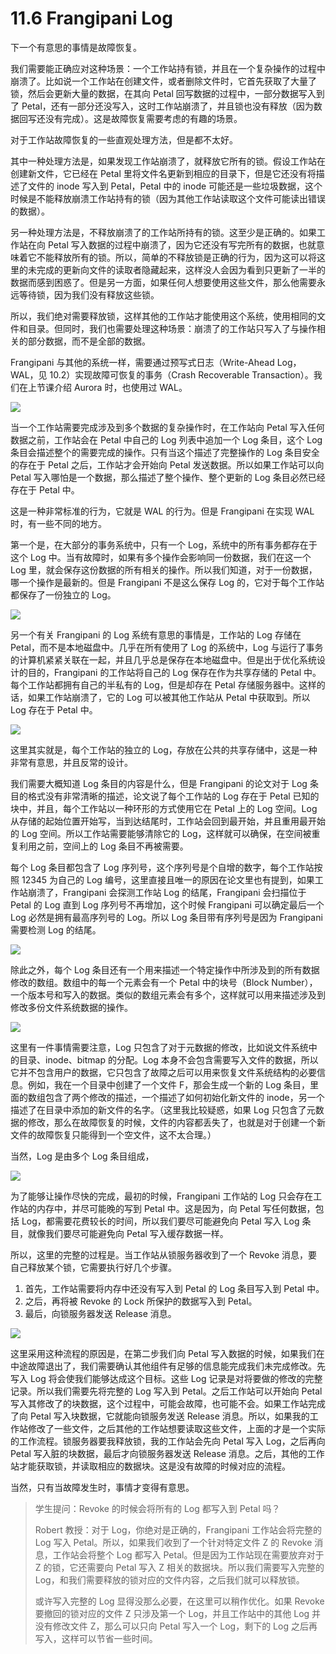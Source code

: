 # 11.6 Frangipani Log

下一个有意思的事情是故障恢复。

我们需要能正确应对这种场景：一个工作站持有锁，并且在一个复杂操作的过程中崩溃了。比如说一个工作站在创建文件，或者删除文件时，它首先获取了大量了锁，然后会更新大量的数据，在其向 Petal 回写数据的过程中，一部分数据写入到了 Petal，还有一部分还没写入，这时工作站崩溃了，并且锁也没有释放（因为数据回写还没有完成）。这是故障恢复需要考虑的有趣的场景。

对于工作站故障恢复的一些直观处理方法，但是都不太好。

其中一种处理方法是，如果发现工作站崩溃了，就释放它所有的锁。假设工作站在创建新文件，它已经在 Petal 里将文件名更新到相应的目录下，但是它还没有将描述了文件的 inode 写入到 Petal，Petal 中的 inode 可能还是一些垃圾数据，这个时候是不能释放崩溃工作站持有的锁（因为其他工作站读取这个文件可能读出错误的数据）。

另一种处理方法是，不释放崩溃了的工作站所持有的锁。这至少是正确的。如果工作站在向 Petal 写入数据的过程中崩溃了，因为它还没有写完所有的数据，也就意味着它不能释放所有的锁。所以，简单的不释放锁是正确的行为，因为这可以将这里的未完成的更新向文件的读取者隐藏起来，这样没人会因为看到只更新了一半的数据而感到困惑了。但是另一方面，如果任何人想要使用这些文件，那么他需要永远等待锁，因为我们没有释放这些锁。

所以，我们绝对需要释放锁，这样其他的工作站才能使用这个系统，使用相同的文件和目录。但同时，我们也需要处理这种场景：崩溃了的工作站只写入了与操作相关的部分数据，而不是全部的数据。

Frangipani 与其他的系统一样，需要通过预写式日志（Write-Ahead Log，WAL，见 10.2）实现故障可恢复的事务（Crash Recoverable Transaction）。我们在上节课介绍 Aurora 时，也使用过 WAL。

![](<../assets/image (396).png>)

当一个工作站需要完成涉及到多个数据的复杂操作时，在工作站向 Petal 写入任何数据之前，工作站会在 Petal 中自己的 Log 列表中追加一个 Log 条目，这个 Log 条目会描述整个的需要完成的操作。只有当这个描述了完整操作的 Log 条目安全的存在于 Petal 之后，工作站才会开始向 Petal 发送数据。所以如果工作站可以向 Petal 写入哪怕是一个数据，那么描述了整个操作、整个更新的 Log 条目必然已经存在于 Petal 中。

这是一种非常标准的行为，它就是 WAL 的行为。但是 Frangipani 在实现 WAL 时，有一些不同的地方。

第一个是，在大部分的事务系统中，只有一个 Log，系统中的所有事务都存在于这个 Log 中。当有故障时，如果有多个操作会影响同一份数据，我们在这一个 Log 里，就会保存这份数据的所有相关的操作。所以我们知道，对于一份数据，哪一个操作是最新的。但是 Frangipani 不是这么保存 Log 的，它对于每个工作站都保存了一份独立的 Log。

![](<../assets/image (397).png>)

另一个有关 Frangipani 的 Log 系统有意思的事情是，工作站的 Log 存储在 Petal，而不是本地磁盘中。几乎在所有使用了 Log 的系统中，Log 与运行了事务的计算机紧紧关联在一起，并且几乎总是保存在本地磁盘中。但是出于优化系统设计的目的，Frangipani 的工作站将自己的 Log 保存在作为共享存储的 Petal 中。每个工作站都拥有自己的半私有的 Log，但是却存在 Petal 存储服务器中。这样的话，如果工作站崩溃了，它的 Log 可以被其他工作站从 Petal 中获取到。所以 Log 存在于 Petal 中。

![](<../assets/image (398).png>)

这里其实就是，每个工作站的独立的 Log，存放在公共的共享存储中，这是一种非常有意思，并且反常的设计。

我们需要大概知道 Log 条目的内容是什么，但是 Frangipani 的论文对于 Log 条目的格式没有非常清晰的描述，论文说了每个工作站的 Log 存在于 Petal 已知的块中，并且，每个工作站以一种环形的方式使用它在 Petal 上的 Log 空间。Log 从存储的起始位置开始写，当到达结尾时，工作站会回到最开始，并且重用最开始的 Log 空间。所以工作站需要能够清除它的 Log，这样就可以确保，在空间被重复利用之前，空间上的 Log 条目不再被需要。

每个 Log 条目都包含了 Log 序列号，这个序列号是个自增的数字，每个工作站按照 12345 为自己的 Log 编号，这里直接且唯一的原因在论文里也有提到，如果工作站崩溃了，Frangipani 会探测工作站 Log 的结尾，Frangipani 会扫描位于 Petal 的 Log 直到 Log 序列号不再增加，这个时候 Frangipani 可以确定最后一个 Log 必然是拥有最高序列号的 Log。所以 Log 条目带有序列号是因为 Frangipani 需要检测 Log 的结尾。

![](<../assets/image (399).png>)

除此之外，每个 Log 条目还有一个用来描述一个特定操作中所涉及到的所有数据修改的数组。数组中的每一个元素会有一个 Petal 中的块号（Block Number），一个版本号和写入的数据。类似的数组元素会有多个，这样就可以用来描述涉及到修改多份文件系统数据的操作。

![](<../assets/image (400).png>)

这里有一件事情需要注意，Log 只包含了对于元数据的修改，比如说文件系统中的目录、inode、bitmap 的分配。Log 本身不会包含需要写入文件的数据，所以它并不包含用户的数据，它只包含了故障之后可以用来恢复文件系统结构的必要信息。例如，我在一个目录中创建了一个文件 F，那会生成一个新的 Log 条目，里面的数组包含了两个修改的描述，一个描述了如何初始化新文件的 inode，另一个描述了在目录中添加的新文件的名字。（这里我比较疑惑，如果 Log 只包含了元数据的修改，那么在故障恢复的时候，文件的内容都丢失了，也就是对于创建一个新文件的故障恢复只能得到一个空文件，这不太合理。）

当然，Log 是由多个 Log 条目组成，

![](<../assets/image (401).png>)

为了能够让操作尽快的完成，最初的时候，Frangipani 工作站的 Log 只会存在工作站的内存中，并尽可能晚的写到 Petal 中。这是因为，向 Petal 写任何数据，包括 Log，都需要花费较长的时间，所以我们要尽可能避免向 Petal 写入 Log 条目，就像我们要尽可能避免向 Petal 写入缓存数据一样。

所以，这里的完整的过程是。当工作站从锁服务器收到了一个 Revoke 消息，要自己释放某个锁，它需要执行好几个步骤。

1. 首先，工作站需要将内存中还没有写入到 Petal 的 Log 条目写入到 Petal 中。
2. 之后，再将被 Revoke 的 Lock 所保护的数据写入到 Petal。
3. 最后，向锁服务器发送 Release 消息。

![](<../assets/image (402).png>)

这里采用这种流程的原因是，在第二步我们向 Petal 写入数据的时候，如果我们在中途故障退出了，我们需要确认其他组件有足够的信息能完成我们未完成修改。先写入 Log 将会使我们能够达成这个目标。这些 Log 记录是对将要做的修改的完整记录。所以我们需要先将完整的 Log 写入到 Petal。之后工作站可以开始向 Petal 写入其修改了的块数据，这个过程中，可能会故障，也可能不会。如果工作站完成了向 Petal 写入块数据，它就能向锁服务发送 Release 消息。所以，如果我的工作站修改了一些文件，之后其他的工作站想要读取这些文件，上面的才是一个实际的工作流程。锁服务器要我释放锁，我的工作站会先向 Petal 写入 Log，之后再向 Petal 写入脏的块数据，最后才向锁服务器发送 Release 消息。之后，其他的工作站才能获取锁，并读取相应的数据块。这是没有故障的时候对应的流程。

当然，只有当故障发生时，事情才变得有意思。

> 学生提问：Revoke 的时候会将所有的 Log 都写入到 Petal 吗？
>
> Robert 教授：对于 Log，你绝对是正确的，Frangipani 工作站会将完整的 Log 写入 Petal。所以，如果我们收到了一个针对特定文件 Z 的 Revoke 消息，工作站会将整个 Log 都写入 Petal。但是因为工作站现在需要放弃对于 Z 的锁，它还需要向 Petal 写入 Z 相关的数据块。所以我们需要写入完整的 Log，和我们需要释放的锁对应的文件内容，之后我们就可以释放锁。
>
> 或许写入完整的 Log 显得没那么必要，在这里可以稍作优化。如果 Revoke 要撤回的锁对应的文件 Z 只涉及第一个 Log，并且工作站中的其他 Log 并没有修改文件 Z，那么可以只向 Petal 写入一个 Log，剩下的 Log 之后再写入，这样可以节省一些时间。

